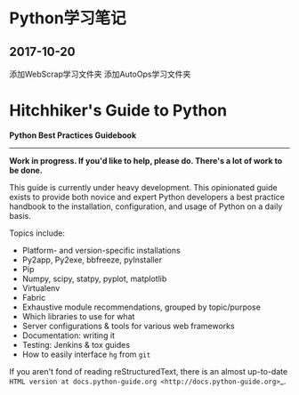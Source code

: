 # Python学习笔记
## 2017-10-20
添加WebScrap学习文件夹
添加AutoOps学习文件夹

Hitchhiker's Guide to Python
============================

**Python Best Practices Guidebook**

-----------

**Work in progress. If you'd like to help, please do. There's a lot of work to
be done.**

This guide is currently under heavy development. This opinionated guide
exists to provide both novice and expert Python developers a best practice
handbook to the installation, configuration, and usage of Python on a daily
basis.


Topics include:

- Platform- and version-specific installations
- Py2app, Py2exe, bbfreeze, pyInstaller
- Pip
- Numpy, scipy, statpy, pyplot, matplotlib
- Virtualenv
- Fabric
- Exhaustive module recommendations, grouped by topic/purpose
- Which libraries to use for what
- Server configurations & tools for various web frameworks
- Documentation: writing it
- Testing: Jenkins & tox guides
- How to easily interface ``hg`` from ``git``

If you aren't fond of reading reStructuredText, there is an
almost up-to-date `HTML version at docs.python-guide.org
<http://docs.python-guide.org>`_.

